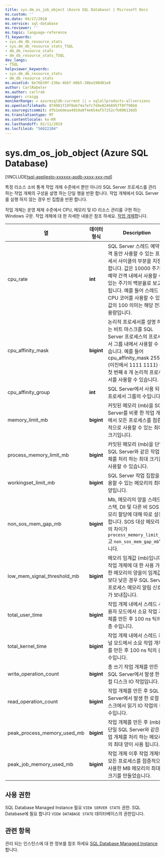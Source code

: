 ```yaml
---
title: sys.dm_os_job_object (Azure SQL Database) | Microsoft Docs
ms.custom: ''
ms.date: 04/17/2018
ms.service: sql-database
ms.reviewer: ''
ms.topic: language-reference
f1_keywords:
- sys.dm_db_resource_stats
- sys.dm_db_resource_stats_TSQL
- dm_db_resource_stats
- dm_db_resource_stats_TSQL
dev_langs:
- TSQL
helpviewer_keywords:
- sys.dm_db_resource_stats
- dm_db_resource_stats
ms.assetid: 6e76b39f-236e-4bbf-b0b5-38be190d81e8
author: CarlRabeler
ms.author: carlrab
manager: craigg
monikerRange: = azuresqldb-current || = sqlallproducts-allversions
ms.openlocfilehash: 074981f19f0eb74a7e7c7d4e82466957f0ff98b8
ms.sourcegitcommit: dfb1e6deaa4919a0f4e654af57252cfb09613dd5
ms.translationtype: MT
ms.contentlocale: ko-KR
ms.lasthandoff: 02/11/2019
ms.locfileid: "56022204"
---
```

# <a name="sysdmosjobobject-azure-sql-database"></a>sys.dm_os_job_object (Azure SQL Database)
[!INCLUDE[tsql-appliesto-xxxxxx-asdb-xxxx-xxx-md](../../includes/tsql-appliesto-xxxxxx-asdb-xxxx-xxx-md.md)]

특정 리소스 소비 통계 작업 개체 수준에서 뿐만 아니라 SQL Server 프로세스를 관리 하는 작업 개체의 구성을 설명 하는 단일 행을 반환 합니다. 작업 개체에서 SQL Server를 실행 하지 않는 경우 빈 집합을 반환 합니다. 

작업 개체는 운영 체제 수준에서 CPU, 메모리 및 IO 리소스 관리를 구현 하는 Windows 구문. 작업 개체에 대 한 자세한 내용은 참조 하세요. [작업 개체](/windows/desktop/ProcThread/job-objects)합니다. 
  
|열|데이터 형식|Description|  
|-------------|---------------|-----------------|  
|cpu_rate|**int**|SQL Server 스레드 예약 간격 동안 사용할 수 있는 프로세서 사이클의 부분을 지정 합니다. 값은 10000 주기 예약 간격 내에서 사용할 수 있는 주기의 백분율로 보고 됩니다. 예를 들어 스레드 CPU 코어를 사용할 수 있는 값의 100 의미는 해당 전체 용량입니다.|
|cpu_affinity_mask|**bigint**|논리적 프로세서를 설명 하는 비트 마스크를 SQL Server 프로세스의 프로세서 그룹 내에서 사용할 수 있습니다. 예를 들어 cpu_affinity_mask 255 (이진에서 1111 1111) 즉, 첫 번째 8 개 논리적 프로세서를 사용할 수 있습니다.|
|cpu_affinity_group|**int**|SQL Server에서 사용 되는 프로세서 그룹의 수입니다.|
|memory_limit_mb|**bigint**|커밋된 메모리 (mb)을 SQL Server를 비롯 한 작업 개체에서 모든 프로세스를 점증적으로 사용할 수 있는 최대 크기입니다.| 
|process_memory_limit_mb |**bigint**|커밋된 메모리 (mb)을 단일 SQL Server와 같은 작업 개체를 처리 하는 최대 크기를 사용할 수 있습니다.|
|workingset_limit_mb |**bigint**|SQL Server 작업 집합을 사용할 수 있는 메모리의 최대 양입니다.|
|non_sos_mem_gap_mb|**bigint**|Mb, 메모리의 양을 스레드 스택, Dll 및 다른 비 SOS 메모리 할당에 대해 따로 설정합니다. SOS 대상 메모리 간의 차이가 `process_memory_limit_mb` 고 `non_sos_mem_gap_mb`입니다.| 
|low_mem_signal_threshold_mb|**bigint**|메모리 임계값 (mb)입니다. 작업 개체에 대 한 사용 가능한 메모리의 양을이 임계값 보다 낮은 경우 SQL Server 프로세스 메모리 알림 신호가 보내집니다. |
|total_user_time|**bigint**|작업 개체 내에서 스레드 사용자 모드에서 소요 작업 개체를 만든 후 100 ns 틱의 총 수입니다. |
|total_kernel_time |**bigint**|작업 개체 내에서 스레드 커널 모드에서 소요 작업 개체를 만든 후 100 ns 틱의 총 수입니다. |
|write_operation_count |**bigint**|총 쓰기 작업 개체를 만든 후 SQL Server에서 발생 한 로컬 디스크 IO 작업입니다. |
|read_operation_count |**bigint**|작업 개체를 만든 후 SQL Server에서 발생 한 로컬 디스크에서 읽기 IO 작업의 총 수입니다. |
|peak_process_memory_used_mb|**bigint**|작업 개체를 만든 후 (mb)을 단일 SQL Server와 같은 작업 개체를 처리 하는 메모리의 최대 양이 사용 됩니다.| 
|peak_job_memory_used_mb|**bigint**|작업 개체 이후 작업 개체의 모든 프로세스를 점증적으로 사용한 MB 메모리의 최대 크기를 만들었습니다.|
  
## <a name="permissions"></a>사용 권한  
SQL Database Managed Instance 필요 `VIEW SERVER STATE` 권한. SQL Database에 필요 합니다 `VIEW DATABASE STATE` 데이터베이스의 권한입니다.  
 
## <a name="see-also"></a>관련 항목  

관리 되는 인스턴스에 대 한 정보를 참조 하세요 [SQL Database Managed Instance](https://docs.microsoft.com/azure/sql-database/sql-database-managed-instance)합니다.
  
